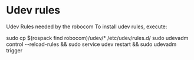 Udev rules
==========

Udev Rules needed by the robocom
To install udev rules, execute:

sudo cp $(rospack find robocom)/udev/* /etc/udev/rules.d/
sudo udevadm control --reload-rules && sudo service udev restart && sudo udevadm trigger

